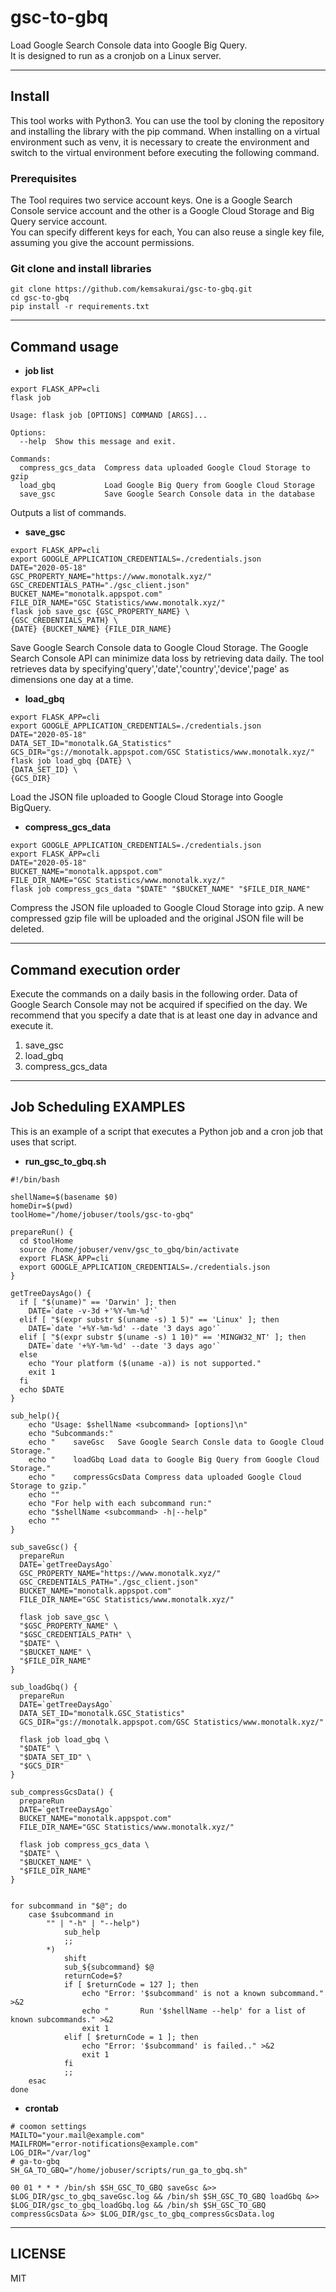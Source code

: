 # gsc-to-gbq

Load Google Search Console data into Google Big Query.    
It is designed to run as a cronjob on a Linux server.       

-----    

## Install   

This tool works with Python3.
You can use the tool by cloning the repository and installing the library with the pip command.
When installing on a virtual environment such as venv, it is necessary to create the environment and switch to the virtual environment before executing the following command.   

### Prerequisites   

The Tool requires two service account keys. One is a Google Search Console service account and the other is a Google Cloud Storage and Big Query service account.   
You can specify different keys for each, You can also reuse a single key file, assuming you give the account permissions.   

   
### Git clone and install libraries        
     
```console
git clone https://github.com/kemsakurai/gsc-to-gbq.git    
cd gsc-to-gbq
pip install -r requirements.txt    
```

-----

## Command usage      

* **job list**  
```console
export FLASK_APP=cli
flask job 
```

```console
Usage: flask job [OPTIONS] COMMAND [ARGS]...

Options:
  --help  Show this message and exit.

Commands:
  compress_gcs_data  Compress data uploaded Google Cloud Storage to gzip
  load_gbq           Load Google Big Query from Google Cloud Storage
  save_gsc           Save Google Search Console data in the database
```

Outputs a list of commands.

* **save_gsc**       
```console
export FLASK_APP=cli
export GOOGLE_APPLICATION_CREDENTIALS=./credentials.json
DATE="2020-05-18"
GSC_PROPERTY_NAME="https://www.monotalk.xyz/"
GSC_CREDENTIALS_PATH="./gsc_client.json"
BUCKET_NAME="monotalk.appspot.com"
FILE_DIR_NAME="GSC Statistics/www.monotalk.xyz/"
flask job save_gsc {GSC_PROPERTY_NAME} \
{GSC_CREDENTIALS_PATH} \
{DATE} {BUCKET_NAME} {FILE_DIR_NAME}
```
Save Google Search Console data to Google Cloud Storage. The Google Search Console API can minimize data loss by retrieving data daily.
The tool retrieves data by specifying'query','date','country','device','page' as dimensions one day at a time.   


* **load_gbq**     
```console
export FLASK_APP=cli
export GOOGLE_APPLICATION_CREDENTIALS=./credentials.json
DATE="2020-05-18"
DATA_SET_ID="monotalk.GA_Statistics"
GCS_DIR="gs://monotalk.appspot.com/GSC Statistics/www.monotalk.xyz/"
flask job load_gbq {DATE} \
{DATA_SET_ID} \
{GCS_DIR}
```
Load the JSON file uploaded to Google Cloud Storage into Google BigQuery.    

* **compress_gcs_data**   
```console
export GOOGLE_APPLICATION_CREDENTIALS=./credentials.json
export FLASK_APP=cli
DATE="2020-05-18"
BUCKET_NAME="monotalk.appspot.com"
FILE_DIR_NAME="GSC Statistics/www.monotalk.xyz/"
flask job compress_gcs_data "$DATE" "$BUCKET_NAME" "$FILE_DIR_NAME"
```
Compress the JSON file uploaded to Google Cloud Storage into gzip. A new compressed gzip file will be uploaded and the original JSON file will be deleted.    
   
---

## Command execution order   

Execute the commands on a daily basis in the following order.
Data of Google Search Console may not be acquired if specified on the day.
We recommend that you specify a date that is at least one day in advance and execute it.

1. save_gsc  
2. load_gbq  
3. compress_gcs_data   


---   
## Job Scheduling EXAMPLES

This is an example of a script that executes a Python job and a cron job that uses that script.    

* **run_gsc_to_gbq.sh**  
```console
#!/bin/bash

shellName=$(basename $0)
homeDir=$(pwd)
toolHome="/home/jobuser/tools/gsc-to-gbq"

prepareRun() {
  cd $toolHome
  source /home/jobuser/venv/gsc_to_gbq/bin/activate
  export FLASK_APP=cli
  export GOOGLE_APPLICATION_CREDENTIALS=./credentials.json
}

getTreeDaysAgo() {
  if [ "$(uname)" == 'Darwin' ]; then
    DATE=`date -v-3d +'%Y-%m-%d'`
  elif [ "$(expr substr $(uname -s) 1 5)" == 'Linux' ]; then
    DATE=`date '+%Y-%m-%d' --date '3 days ago'`
  elif [ "$(expr substr $(uname -s) 1 10)" == 'MINGW32_NT' ]; then
    DATE=`date '+%Y-%m-%d' --date '3 days ago'`
  else
    echo "Your platform ($(uname -a)) is not supported."
    exit 1
  fi
  echo $DATE
}

sub_help(){
    echo "Usage: $shellName <subcommand> [options]\n"
    echo "Subcommands:"
    echo "    saveGsc   Save Google Search Consle data to Google Cloud Storage."
    echo "    loadGbq Load data to Google Big Query from Google Cloud Storage."
    echo "    compressGcsData Compress data uploaded Google Cloud Storage to gzip."
    echo ""
    echo "For help with each subcommand run:"
    echo "$shellName <subcommand> -h|--help"
    echo ""
}

sub_saveGsc() {
  prepareRun
  DATE=`getTreeDaysAgo`
  GSC_PROPERTY_NAME="https://www.monotalk.xyz/"
  GSC_CREDENTIALS_PATH="./gsc_client.json"
  BUCKET_NAME="monotalk.appspot.com"
  FILE_DIR_NAME="GSC Statistics/www.monotalk.xyz/"

  flask job save_gsc \
  "$GSC_PROPERTY_NAME" \
  "$GSC_CREDENTIALS_PATH" \
  "$DATE" \
  "$BUCKET_NAME" \
  "$FILE_DIR_NAME"
}

sub_loadGbq() {
  prepareRun
  DATE=`getTreeDaysAgo`
  DATA_SET_ID="monotalk.GSC_Statistics"
  GCS_DIR="gs://monotalk.appspot.com/GSC Statistics/www.monotalk.xyz/"

  flask job load_gbq \
  "$DATE" \
  "$DATA_SET_ID" \
  "$GCS_DIR"
}

sub_compressGcsData() {
  prepareRun
  DATE=`getTreeDaysAgo`
  BUCKET_NAME="monotalk.appspot.com"
  FILE_DIR_NAME="GSC Statistics/www.monotalk.xyz/"

  flask job compress_gcs_data \
  "$DATE" \
  "$BUCKET_NAME" \
  "$FILE_DIR_NAME"
}


for subcommand in "$@"; do
    case $subcommand in
        "" | "-h" | "--help")
            sub_help
            ;;
        *)
            shift
            sub_${subcommand} $@
            returnCode=$?
            if [ $returnCode = 127 ]; then
                echo "Error: '$subcommand' is not a known subcommand." >&2
                echo "       Run '$shellName --help' for a list of known subcommands." >&2
                exit 1
            elif [ $returnCode = 1 ]; then
                echo "Error: '$subcommand' is failed.." >&2
                exit 1            
            fi
            ;;
    esac
done

```

* **crontab**       
```console
# coomon settings
MAILTO="your.mail@example.com"
MAILFROM="error-notifications@example.com"
LOG_DIR="/var/log"
# ga-to-gbq
SH_GA_TO_GBQ="/home/jobuser/scripts/run_ga_to_gbq.sh"

00 01 * * * /bin/sh $SH_GSC_TO_GBQ saveGsc &>> $LOG_DIR/gsc_to_gbq_saveGsc.log && /bin/sh $SH_GSC_TO_GBQ loadGbq &>> $LOG_DIR/gsc_to_gbq_loadGbq.log && /bin/sh $SH_GSC_TO_GBQ compressGcsData &>> $LOG_DIR/gsc_to_gbq_compressGcsData.log
```


---

## LICENSE   

MIT


